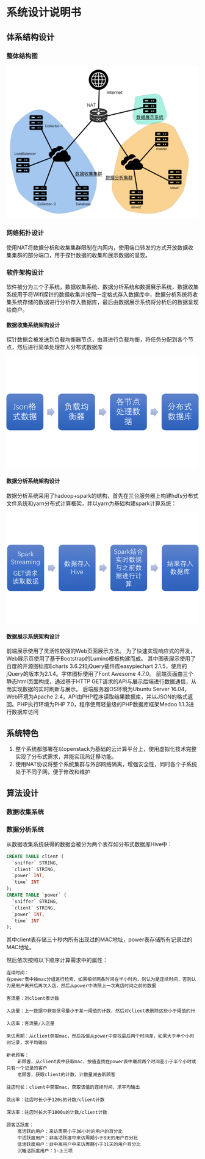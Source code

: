 # 系统设计说明书

## 体系结构设计

### 整体结构图

![](整体结构.png)

### 网络拓扑设计

使用NAT将数据分析和收集集群限制在内网内，使用端口转发的方式开放数据收集集群的部分端口，用于探针数据的收集和展示数据的呈现。

### 软件架构设计

软件被分为三个子系统，数据收集系统、数据分析系统和数据展示系统，数据收集系统用于将Wifi探针的数据收集并按照一定格式存入数据库中，数据分析系统将收集系统存储的数据进行分析存入数据库，最后由数据展示系统将分析后的数据呈现给商户。

#### 数据收集系统架构设计

探针数据会被发送到负载均衡器节点，由其进行负载均衡，将任务分配到各个节点，然后进行简单处理存入分布式数据库

![](数据收集系统.png)

#### 数据分析系统架构设计

数据分析系统采用了hadoop+spark的结构，首先在三台服务器上构建hdfs分布式文件系统和yarn分布式计算框架，并以yarn为基础构建spark计算系统：

![](数据分析流程.png)

#### 数据展示系统架构设计

前端展示使用了灵活性较强的Web页面展示方法。
为了快速实现响应式的开发，Web展示页使用了基于Bootstrap的Lumino模板构建而成。
其中图表展示使用了百度的开源图标库Echarts 3.6.2和jQuery插件库easypiechart 2.1.5，使用的jQuery的版本为2.1.4。字体图标使用了Font Awesome 4.7.0。
前端页面由三个静态html页面构成，通过基于HTTP GET请求的API与展示后端进行数据通信，从而实现数据的实时刷新与展示。
后端服务器OS环境为Ubuntu Server 16.04，Web环境为Apache 2.4，API由PHP程序读取结果数据库，并以JSON的格式返回。PHP执行环境为PHP 7.0，程序使用轻量级的PHP数据库框架Medoo 1.1.3进行数据库访问

## 系统特色

1. 整个系统都部署在以openstack为基础的云计算平台上，使用虚拟化技术完整实现了分布式需求，并能实现热迁移功能。
2. 使用NAT协议将整个系统集群与外部网络隔离，增强安全性，同时各个子系统处于不同子网，便于修改和维护

## 算法设计

### 数据收集系统

### 数据分析系统

从数据收集系统获得的数据会被分为两个表存如分布式数据库Hive中：

```sql
CREATE TABLE client (
  `sniffer` STRING,
  `client` STRING,
  `power` INT,
  `time` INT
);
CREATE TABLE `power` (
  `sniffer` STRING,
  `client` STRING,
  `power` INT,
  `time` INT
);
```

其中client表存储三十秒内所有出现过的MAC地址，power表存储所有记录过的MAC地址。

然后依次按照以下顺序计算需求中的属性：

    连续时间：
    在power表中按mac分组进行检索，如果相邻两条时间在半小时内，则认为是连续时间，否则认为是用户离开后再次入店，然后从power中清除上一次离店时间之前的数据
    
    客流量：对client表计数
    
    入店量：上一数据中获取信号量小于某一阈值的计数，然后对client表删除这些小于阈值的行
    
    入店率：客流量/入店量
    
    来访周期：从client获取mac，然后按值从power中查找最后两个时间差，如果大于半个小时则记录，求平均输出
    
    新老顾客：
        新顾客，从client表中获取mac，按值查找在power表中最后两个时间差小于半个小时或只有一个记录的客户
        老顾客，获取client的计数，计数量减去新顾客
    
    驻店时长：client中获取mac，获取该值的连续时间，求平均输出
    
    跳出率：驻店时长小于120s的计数/client计数
    
    深访率：驻店时长大于1800s的计数/client计数
    
    顾客活跃度：
        高活跃的用户：来访周期小于36小时的用户的百分比
        中活跃度用户：非高活跃度中来访周期小于8天的用户百分比
        低活跃度用户：非中高用户中来访周期小于31天的用户百分比
        沉睡活跃度用户：1-上三项

